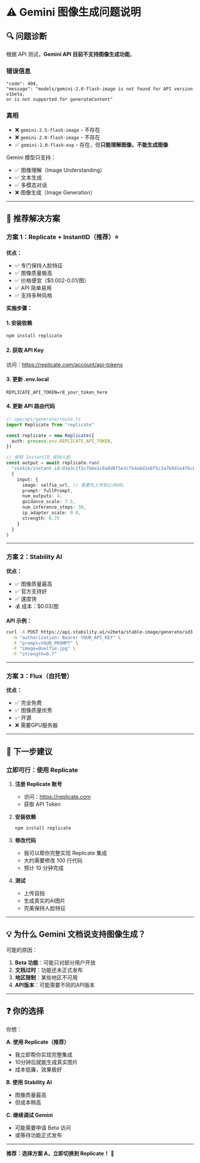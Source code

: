 # ⚠️ Gemini 图像生成问题说明

## 🔍 问题诊断

根据 API 测试，**Gemini API 目前不支持图像生成功能**。

### 错误信息
```
"code": 404,
"message": "models/gemini-2.0-flash-image is not found for API version v1beta, 
or is not supported for generateContent"
```

### 真相
- ❌ `gemini-2.5-flash-image` - 不存在
- ❌ `gemini-2.0-flash-image` - 不存在
- ✅ `gemini-2.0-flash-exp` - 存在，但**只能理解图像，不能生成图像**

Gemini 模型只支持：
- ✅ 图像理解（Image Understanding）
- ✅ 文本生成
- ✅ 多模态对话
- ❌ 图像生成（Image Generation）

---

## 🎯 推荐解决方案

### 方案 1：Replicate + InstantID（推荐）⭐

**优点：**
- ✅ 专门保持人脸特征
- ✅ 图像质量极高
- ✅ 价格便宜（$0.002-0.01/图）
- ✅ API 简单易用
- ✅ 支持多种风格

**实施步骤：**

#### 1. 安装依赖
```bash
npm install replicate
```

#### 2. 获取 API Key
访问：https://replicate.com/account/api-tokens

#### 3. 更新 .env.local
```env
REPLICATE_API_TOKEN=r8_your_token_here
```

#### 4. 更新 API 路由代码

```typescript
// app/api/generate/route.ts
import Replicate from "replicate"

const replicate = new Replicate({
  auth: process.env.REPLICATE_API_TOKEN,
})

// 使用 InstantID 保持人脸
const output = await replicate.run(
  "zsxkib/instant-id:d3e3c2f2c7b6e1c8a9d0f5e3c7b4a6d2e8f5c3a7b9d1e4f6c8a5b7d9e3f1c2a4",
  {
    input: {
      image: selfie_url, // 需要先上传到公共URL
      prompt: fullPrompt,
      num_outputs: 4,
      guidance_scale: 7.5,
      num_inference_steps: 30,
      ip_adapter_scale: 0.8,
      strength: 0.75
    }
  }
)
```

---

### 方案 2：Stability AI

**优点：**
- ✅ 图像质量最高
- ✅ 官方支持好
- ✅ 速度快
- 💰 成本：$0.03/图

**API 示例：**
```bash
curl -X POST https://api.stability.ai/v2beta/stable-image/generate/sd3 \
  -H "authorization: Bearer YOUR_API_KEY" \
  -F "prompt=YOUR_PROMPT" \
  -F "image=@selfie.jpg" \
  -F "strength=0.7"
```

---

### 方案 3：Flux（自托管）

**优点：**
- ✅ 完全免费
- ✅ 图像质量优秀
- ✅ 开源
- ❌ 需要GPU服务器

---

## 📝 下一步建议

### 立即可行：使用 Replicate

1. **注册 Replicate 账号**
   - 访问：https://replicate.com
   - 获取 API Token

2. **安装依赖**
   ```bash
   npm install replicate
   ```

3. **修改代码**
   - 我可以帮你完整实现 Replicate 集成
   - 大约需要修改 100 行代码
   - 预计 10 分钟完成

4. **测试**
   - 上传自拍
   - 生成真实的AI图片
   - 完美保持人脸特征

---

## 💡 为什么 Gemini 文档说支持图像生成？

可能的原因：
1. **Beta 功能**：可能只对部分用户开放
2. **文档过时**：功能还未正式发布
3. **地区限制**：某些地区不可用
4. **API版本**：可能需要不同的API版本

---

## ❓ 你的选择

你想：

**A. 使用 Replicate（推荐）**
- 我立即帮你实现完整集成
- 10分钟后就能生成真实图片
- 成本低廉，效果极好

**B. 使用 Stability AI**
- 图像质量最高
- 但成本稍高

**C. 继续调试 Gemini**
- 可能需要申请 Beta 访问
- 或等待功能正式发布

---

**推荐：选择方案 A，立即切换到 Replicate！** 🚀

